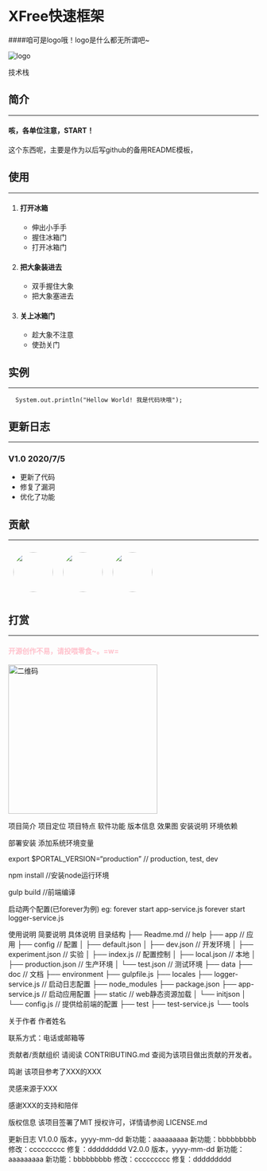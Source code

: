 XFree快速框架
======
####咱可是logo哦！logo是什么都无所谓吧~

![logo](https://img1.imgtp.com/2023/02/25/d4LCgvU8.png)

技术栈

## 简介
----
#### 咳，各单位注意，START！
这个东西呢，主要是作为以后写github的备用README模板，

## 使用
----
1. #### 打开冰箱
   * 伸出小手手
   * 握住冰箱门
   * 打开冰箱门
2. #### 把大象装进去
   + 双手握住大象
   + 把大象塞进去
3. #### 关上冰箱门
   - 趁大象不注意
   - 使劲关门

## 实例
----
      System.out.println("Hellow World! 我是代码块哦");


## 更新日志
----
### V1.0 2020/7/5 
* 更新了代码
* 修复了漏洞
* 优化了功能

## 贡献
----
<a href="#"><img style="width:80px; height:80px; border-radius:50%;margin:10px;" src="https://avatars1.githubusercontent.com/u/33644960?s=400&u=adfc16e621fb2144aaae241a43736527684d5bc5&v=4"></a><a href="#"><img style="width:80px; height:80px; border-radius:50%;margin:10px;" src="https://avatars1.githubusercontent.com/u/33644960?s=400&u=adfc16e621fb2144aaae241a43736527684d5bc5&v=4"></a><a href="#"><img style="width:80px; height:80px; border-radius:50%;margin:10px;" src="https://avatars1.githubusercontent.com/u/33644960?s=400&u=adfc16e621fb2144aaae241a43736527684d5bc5&v=4"></a>


## 打赏
----
#### <p style="color:pink;">开源创作不易，请投喂零食~。=w=</p>
<img alt="二维码" src="https://img1.imgtp.com/2023/02/25/yAZUXvJC.jpg" width="300px" height="300px">











项目简介
项目定位
项目特点
软件功能
版本信息
效果图
安装说明
环境依赖

部署安装
添加系统环境变量

export $PORTAL_VERSION=“production” // production, test, dev

npm install //安装node运行环境

gulp build //前端编译

启动两个配置(已forever为例)
eg: forever start app-service.js
forever start logger-service.js

使用说明
简要说明
具体说明
目录结构
├── Readme.md                   // help
├── app                         // 应用
├── config                      // 配置
│   ├── default.json
│   ├── dev.json                // 开发环境
│   ├── experiment.json         // 实验
│   ├── index.js                // 配置控制
│   ├── local.json              // 本地
│   ├── production.json         // 生产环境
│   └── test.json               // 测试环境
├── data
├── doc                         // 文档
├── environment
├── gulpfile.js
├── locales
├── logger-service.js           // 启动日志配置
├── node_modules
├── package.json
├── app-service.js              // 启动应用配置
├── static                      // web静态资源加载
│   └── initjson
│       └── config.js         // 提供给前端的配置
├── test
├── test-service.js
└── tools


关于作者
作者姓名

联系方式：电话或邮箱等

贡献者/贡献组织
请阅读 CONTRIBUTING.md 查阅为该项目做出贡献的开发者。

鸣谢
该项目参考了XXX的XXX

灵感来源于XXX

感谢XXX的支持和陪伴

版权信息
该项目签署了MIT 授权许可，详情请参阅 LICENSE.md

更新日志
V1.0.0 版本，yyyy-mm-dd
新功能：aaaaaaaaa
新功能：bbbbbbbbb
修改：ccccccccc
修复：ddddddddd
V2.0.0 版本，yyyy-mm-dd
新功能：aaaaaaaaa
新功能：bbbbbbbbb
修改：ccccccccc
修复：ddddddddd
